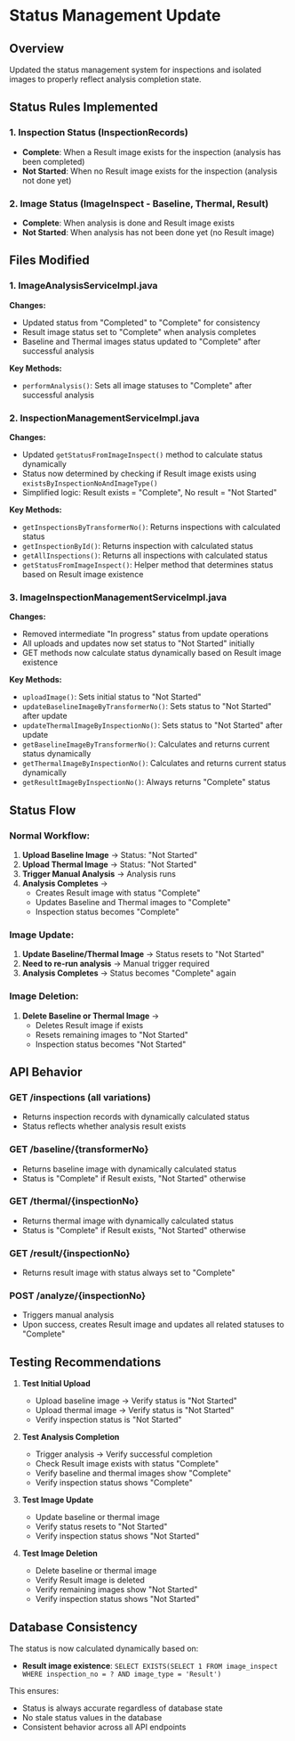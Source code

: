 # Status Management Update

## Overview
Updated the status management system for inspections and isolated images to properly reflect analysis completion state.

## Status Rules Implemented

### 1. Inspection Status (InspectionRecords)
- **Complete**: When a Result image exists for the inspection (analysis has been completed)
- **Not Started**: When no Result image exists for the inspection (analysis not done yet)

### 2. Image Status (ImageInspect - Baseline, Thermal, Result)
- **Complete**: When analysis is done and Result image exists
- **Not Started**: When analysis has not been done yet (no Result image)

## Files Modified

### 1. ImageAnalysisServiceImpl.java
**Changes:**
- Updated status from "Completed" to "Complete" for consistency
- Result image status set to "Complete" when analysis completes
- Baseline and Thermal images status updated to "Complete" after successful analysis

**Key Methods:**
- `performAnalysis()`: Sets all image statuses to "Complete" after successful analysis

### 2. InspectionManagementServiceImpl.java
**Changes:**
- Updated `getStatusFromImageInspect()` method to calculate status dynamically
- Status now determined by checking if Result image exists using `existsByInspectionNoAndImageType()`
- Simplified logic: Result exists = "Complete", No result = "Not Started"

**Key Methods:**
- `getInspectionsByTransformerNo()`: Returns inspections with calculated status
- `getInspectionById()`: Returns inspection with calculated status
- `getAllInspections()`: Returns all inspections with calculated status
- `getStatusFromImageInspect()`: Helper method that determines status based on Result image existence

### 3. ImageInspectionManagementServiceImpl.java
**Changes:**
- Removed intermediate "In progress" status from update operations
- All uploads and updates now set status to "Not Started" initially
- GET methods now calculate status dynamically based on Result image existence

**Key Methods:**
- `uploadImage()`: Sets initial status to "Not Started"
- `updateBaselineImageByTransformerNo()`: Sets status to "Not Started" after update
- `updateThermalImageByInspectionNo()`: Sets status to "Not Started" after update
- `getBaselineImageByTransformerNo()`: Calculates and returns current status dynamically
- `getThermalImageByInspectionNo()`: Calculates and returns current status dynamically
- `getResultImageByInspectionNo()`: Always returns "Complete" status

## Status Flow

### Normal Workflow:
1. **Upload Baseline Image** → Status: "Not Started"
2. **Upload Thermal Image** → Status: "Not Started"
3. **Trigger Manual Analysis** → Analysis runs
4. **Analysis Completes** → 
   - Creates Result image with status "Complete"
   - Updates Baseline and Thermal images to "Complete"
   - Inspection status becomes "Complete"

### Image Update:
1. **Update Baseline/Thermal Image** → Status resets to "Not Started"
2. **Need to re-run analysis** → Manual trigger required
3. **Analysis Completes** → Status becomes "Complete" again

### Image Deletion:
1. **Delete Baseline or Thermal Image** → 
   - Deletes Result image if exists
   - Resets remaining images to "Not Started"
   - Inspection status becomes "Not Started"

## API Behavior

### GET /inspections (all variations)
- Returns inspection records with dynamically calculated status
- Status reflects whether analysis result exists

### GET /baseline/{transformerNo}
- Returns baseline image with dynamically calculated status
- Status is "Complete" if Result exists, "Not Started" otherwise

### GET /thermal/{inspectionNo}
- Returns thermal image with dynamically calculated status
- Status is "Complete" if Result exists, "Not Started" otherwise

### GET /result/{inspectionNo}
- Returns result image with status always set to "Complete"

### POST /analyze/{inspectionNo}
- Triggers manual analysis
- Upon success, creates Result image and updates all related statuses to "Complete"

## Testing Recommendations

1. **Test Initial Upload**
   - Upload baseline image → Verify status is "Not Started"
   - Upload thermal image → Verify status is "Not Started"
   - Verify inspection status is "Not Started"

2. **Test Analysis Completion**
   - Trigger analysis → Verify successful completion
   - Check Result image exists with status "Complete"
   - Verify baseline and thermal images show "Complete"
   - Verify inspection status shows "Complete"

3. **Test Image Update**
   - Update baseline or thermal image
   - Verify status resets to "Not Started"
   - Verify inspection status shows "Not Started"

4. **Test Image Deletion**
   - Delete baseline or thermal image
   - Verify Result image is deleted
   - Verify remaining images show "Not Started"
   - Verify inspection status shows "Not Started"

## Database Consistency

The status is now calculated dynamically based on:
- **Result image existence**: `SELECT EXISTS(SELECT 1 FROM image_inspect WHERE inspection_no = ? AND image_type = 'Result')`

This ensures:
- Status is always accurate regardless of database state
- No stale status values in the database
- Consistent behavior across all API endpoints
